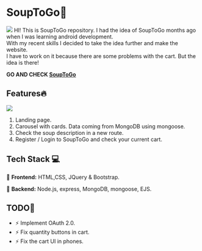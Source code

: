 # SoupToGo:ramen:
<img src="https://i.ibb.co/SNSHkSY/Soup-To-Go-Web.png"/>
HI! This is SoupToGo repository. I had the idea of SoupToGo months ago when I was learning android development.<br>
With my recent skills I decided to take the idea further and make the website.<br>
I have to work on it because there are some problems with the cart. But the idea is there!<br>

**GO AND CHECK [SoupToGo](https://immense-coast-16787.herokuapp.com/)**

## Features:fire:
<img src="https://i.ibb.co/VxkrnjG/Soup-To-Go-Web3.png"/>

1. Landing page.<br>
2. Carousel with cards. Data coming from MongoDB using mongoose.<br>
3. Check the soup description in a new route.<br>
4. Register / Login to SoupToGo and check your current cart.<br>

## Tech Stack :computer:

:stew: **Frontend:** HTML,CSS, JQuery & Bootstrap.<br>

:stew: **Backend:** Node.js, express, MongoDB, mongoose, EJS.

## TODO:pencil:

- :zap: Implement OAuth 2.0.<br>
- :zap: Fix quantity buttons in cart.<br>
- :zap: Fix the cart UI in phones.<br>
